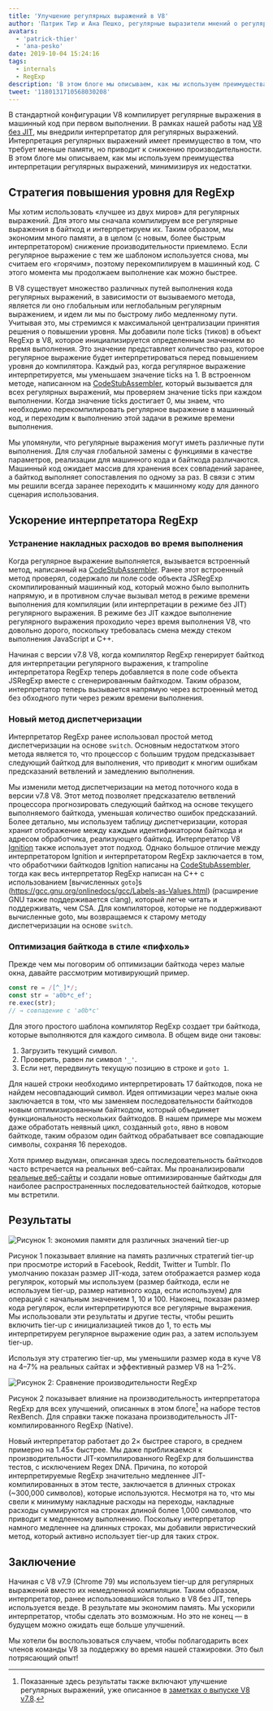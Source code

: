 ```yaml
---
title: 'Улучшение регулярных выражений в V8'
author: 'Патрик Тир и Ана Пешко, регулярные выразители мнений о регулярных выражениях'
avatars:
  - 'patrick-thier'
  - 'ana-pesko'
date: 2019-10-04 15:24:16
tags:
  - internals
  - RegExp
description: 'В этом блоге мы описываем, как мы используем преимущества интерпретации регулярных выражений и минимизируем недостатки.'
tweet: '1180131710568030208'
---
```

В стандартной конфигурации V8 компилирует регулярные выражения в машинный код при первом выполнении. В рамках нашей работы над [V8 без JIT](/blog/jitless), мы внедрили интерпретатор для регулярных выражений. Интерпретация регулярных выражений имеет преимущество в том, что требует меньше памяти, но приводит к снижению производительности. В этом блоге мы описываем, как мы используем преимущества интерпретации регулярных выражений, минимизируя их недостатки.

<!--truncate-->
## Стратегия повышения уровня для RegExp

Мы хотим использовать «лучшее из двух миров» для регулярных выражений. Для этого мы сначала компилируем все регулярные выражения в байткод и интерпретируем их. Таким образом, мы экономим много памяти, а в целом (с новым, более быстрым интерпретатором) снижение производительности приемлемо. Если регулярное выражение с тем же шаблоном используется снова, мы считаем его «горячим», поэтому перекомпилируем в машинный код. С этого момента мы продолжаем выполнение как можно быстрее.

В V8 существует множество различных путей выполнения кода регулярных выражений, в зависимости от вызываемого метода, является ли оно глобальным или неглобальным регулярным выражением, и идем ли мы по быстрому либо медленному пути. Учитывая это, мы стремимся к максимальной централизации принятия решения о повышении уровня. Мы добавили поле ticks (тиков) в объект RegExp в V8, которое инициализируется определенным значением во время выполнения. Это значение представляет количество раз, которое регулярное выражение будет интерпретироваться перед повышением уровня до компилятора. Каждый раз, когда регулярное выражение интерпретируется, мы уменьшаем значение ticks на 1. В встроенном методе, написанном на [CodeStubAssembler](/blog/csa), который вызывается для всех регулярных выражений, мы проверяем значение ticks при каждом выполнении. Когда значение ticks достигает 0, мы знаем, что необходимо перекомпилировать регулярное выражение в машинный код, и переходим к выполнению этой задачи в режиме времени выполнения.

Мы упомянули, что регулярные выражения могут иметь различные пути выполнения. Для случая глобальной замены с функциями в качестве параметров, реализации для машинного кода и байткода различаются. Машинный код ожидает массив для хранения всех совпадений заранее, а байткод выполняет сопоставления по одному за раз. В связи с этим мы решили всегда заранее переходить к машинному коду для данного сценария использования.

## Ускорение интерпретатора RegExp

### Устранение накладных расходов во время выполнения

Когда регулярное выражение выполняется, вызывается встроенный метод, написанный на [CodeStubAssembler](/blog/csa). Ранее этот встроенный метод проверял, содержало ли поле code объекта JSRegExp скомпилированный машинный код, который можно было выполнить напрямую, и в противном случае вызывал метод в режиме времени выполнения для компиляции (или интерпретации в режиме без JIT) регулярного выражения. В режиме без JIT каждое выполнение регулярного выражения проходило через время выполнения V8, что довольно дорого, поскольку требовалась смена между стеком выполнения JavaScript и C++.

Начиная с версии v7.8 V8, когда компилятор RegExp генерирует байткод для интерпретации регулярного выражения, к trampoline интерпретатора RegExp теперь добавляется в поле code объекта JSRegExp вместе с сгенерированным байткодом. Таким образом, интерпретатор теперь вызывается напрямую через встроенный метод без обходного пути через режим времени выполнения.

### Новый метод диспетчеризации

Интерпретатор RegExp ранее использовал простой метод диспетчеризации на основе `switch`. Основным недостатком этого метода является то, что процессор с большим трудом предсказывает следующий байткод для выполнения, что приводит к многим ошибкам предсказаний ветвлений и замедлению выполнения.

Мы изменили метод диспетчеризации на метод поточного кода в версии v7.8 V8. Этот метод позволяет предсказателю ветвлений процессора прогнозировать следующий байткод на основе текущего выполняемого байткода, уменьшая количество ошибок предсказаний. Более детально, мы используем таблицу диспетчеризации, которая хранит отображение между каждым идентификатором байткода и адресом обработчика, реализующего байткод. Интерпретатор V8 [Ignition](/docs/ignition) также использует этот подход. Однако большое отличие между интерпретатором Ignition и интерпретатором RegExp заключается в том, что обработчики байткодов Ignition написаны на [CodeStubAssembler](/blog/csa), тогда как весь интерпретатор RegExp написан на C++ с использованием [вычисленных `goto`]s (https://gcc.gnu.org/onlinedocs/gcc/Labels-as-Values.html) (расширение GNU также поддерживается clang), который легче читать и поддерживать, чем CSA. Для компиляторов, которые не поддерживают вычисленные goto, мы возвращаемся к старому методу диспетчеризации на основе `switch`.

### Оптимизация байткода в стиле «пифхоль»

Прежде чем мы поговорим об оптимизации байткода через малые окна, давайте рассмотрим мотивирующий пример.

```js
const re = /[^_]*/;
const str = 'a0b*c_ef';
re.exec(str);
// → совпадение с 'a0b*c'
```

Для этого простого шаблона компилятор RegExp создает три байткода, которые выполняются для каждого символа. В общем виде они таковы:

1. Загрузить текущий символ.
1. Проверить, равен ли символ `'_'`.
1. Если нет, передвинуть текущую позицию в строке и `goto 1`.

Для нашей строки необходимо интерпретировать 17 байткодов, пока не найдем несовпадающий символ. Идея оптимизации через малые окна заключается в том, что мы заменяем последовательности байткодов новым оптимизированным байткодом, который объединяет функциональность нескольких байткодов. В нашем примере мы можем даже обработать неявный цикл, созданный `goto`, явно в новом байткоде, таким образом один байткод обрабатывает все совпадающие символы, сохраняя 16 переходов.

Хотя пример выдуман, описанная здесь последовательность байткодов часто встречается на реальных веб-сайтах. Мы проанализировали [реальные веб-сайты](/blog/real-world-performance) и создали новые оптимизированные байткоды для наиболее распространенных последовательностей байткодов, которые мы встретили.

## Результаты

![Рисунок 1: экономия памяти для различных значений tier-up](/_img/regexp-tier-up/results-memory.svg)

Рисунок 1 показывает влияние на память различных стратегий tier-up при просмотре историй в Facebook, Reddit, Twitter и Tumblr. По умолчанию показан размер JIT-кода, затем отображается размер кода регулярок, который мы используем (размер байткода, если не используем tier-up, размер нативного кода, если используем) для операций с начальным значением 1, 10 и 100. Наконец, показан размер кода регулярок, если интерпретируются все регулярные выражения. Мы использовали эти результаты и другие тесты, чтобы решить включить tier-up с инициализацией тиков до 1, то есть мы интерпретируем регулярное выражение один раз, а затем используем tier-up.

Используя эту стратегию tier-up, мы уменьшили размер кода в куче V8 на 4–7% на реальных сайтах и эффективный размер V8 на 1–2%.

![Рисунок 2: Сравнение производительности RegExp](/_img/regexp-tier-up/results-speed.svg)

Рисунок 2 показывает влияние на производительность интерпретатора RegExp для всех улучшений, описанных в этом блоге[^strict-bounds] на наборе тестов RexBench. Для справки также показана производительность JIT-компилированного RegExp (Native).

[^strict-bounds]: Показанные здесь результаты также включают улучшение регулярных выражений, уже описанное в [заметках о выпуске V8 v7.8](/blog/v8-release-78#faster-regexp-match-failures).

Новый интерпретатор работает до 2× быстрее старого, в среднем примерно на 1.45× быстрее. Мы даже приближаемся к производительности JIT-компилированного RegExp для большинства тестов, с исключением Regex DNA. Причина, по которой интерпретируемые RegExp значительно медленнее JIT-компилированных в этом тесте, заключается в длинных строках (~300,000 символов), которые используются. Несмотря на то, что мы свели к минимуму накладные расходы на переходы, накладные расходы суммируются на строках длиной более 1,000 символов, что приводит к медленному выполнению. Поскольку интерпретатор намного медленнее на длинных строках, мы добавили эвристический метод, который активно использует tier-up для таких строк.

## Заключение

Начиная с V8 v7.9 (Chrome 79) мы используем tier-up для регулярных выражений вместо их немедленной компиляции. Таким образом, интерпретатор, ранее использовавшийся только в V8 без JIT, теперь используется везде. В результате мы экономим память. Мы ускорили интерпретатор, чтобы сделать это возможным. Но это не конец — в будущем можно ожидать еще больше улучшений.

Мы хотели бы воспользоваться случаем, чтобы поблагодарить всех членов команды V8 за поддержку во время нашей стажировки. Это был потрясающий опыт!
